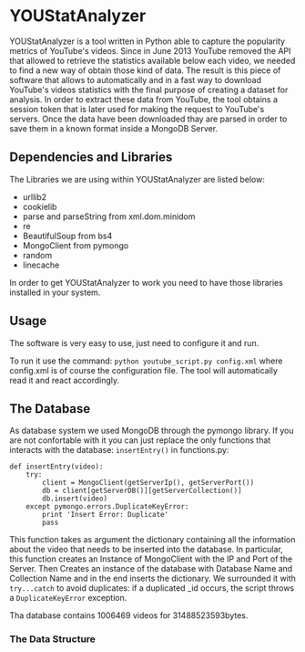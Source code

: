 YOUStatAnalyzer
===============

YOUStatAnalyzer is a tool written in Python able to capture the popularity metrics of YouTube's videos. Since in June 2013 YouTube removed the API that allowed to retrieve the statistics available below each video, we needed to find a new way of obtain those kind of data. The result is this piece of software that allows to automatically and in a fast way to download YouTube's videos statistics with the final purpose of creating a dataset for analysis. In order to extract these data from YouTube, the tool obtains a session token that is later used for making the request to YouTube's servers. Once the data have been downloaded thay are parsed in order to save them in a known format inside a MongoDB Server.

## Dependencies and Libraries

The Libraries we are using within YOUStatAnalyzer are listed below:

- urllib2
- cookielib
- parse and parseString from xml.dom.minidom
- re
- BeautifulSoup from bs4
- MongoClient from pymongo
- random
- linecache

In order to get YOUStatAnalyzer to work you need to have those libraries installed in your system.

## Usage

The software is very easy to use, just need to configure it and run.

To run it use the command: ```python youtube_script.py config.xml``` where config.xml is of course the configuration file. The tool will automatically read it and react accordingly.

## The Database

As database system we used MongoDB through the pymongo library. If you are not confortable with it you can just replace the only functions that interacts with the database: ```insertEntry()``` in functions.py:

```
def insertEntry(video):
	try:
		client = MongoClient(getServerIp(), getServerPort())
		db = client[getServerDB()][getServerCollection()]
		db.insert(video)
	except pymongo.errors.DuplicateKeyError:
		print 'Insert Error: Duplicate'
		pass
```

This function takes as argument the dictionary containing all the information about the video that needs to be inserted into the database. In particular, this function creates an Instance of MongoClient with the IP and Port of the Server. Then Creates an instance of the database with Database Name and Collection Name and in the end inserts the dictionary. We surrounded it with ```try...catch``` to avoid duplicates: if a duplicated _id occurs, the script throws a ```DuplicateKeyError``` exception.

Tha database contains 1006469 videos for 31488523593bytes.

### The Data Structure


